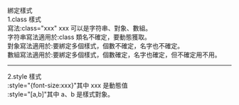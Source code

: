 綁定樣式  
1.class 樣式  
寫法:class="xxx" xxx 可以是字符串、對象、數組。  
字符串寫法適用於:class 類名不確定，要動態獲取。  
對象寫法適用於:要綁定多個樣式，個數不確定，名字也不確定。  
數組寫法適用於:要綁定多個樣式，個數確定，名字也確定，但不確定用不用。

---

2.style 樣式  
:style="{font-size:xxx}"其中 xxx 是動態值  
:style="[a,b]"其中 a、b 是樣式對象。
